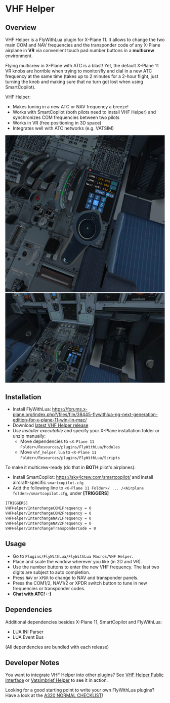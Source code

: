 # VHF Helper
## Overview
VHF Helper is a FlyWithLua plugin for X-Plane 11. It allows to change the two main COM and NAV frequencies and the transponder code of any X-Plane airplane in **VR** via convenient touch pad number buttons in a **multicrew** environment.

Flying multicrew in X-Plane with ATC is a blast! Yet, the default X-Plane 11 VR knobs are horrible when trying to monitor/fly and dial in a new ATC frequency at the same time (takes up to 2 minutes for a 2-hour flight, just turning the knob and making sure that no turn got lost when using SmartCopilot).

VHF Helper:
* Makes tuning in a new ATC or NAV frequency a breeze!
* Works with SmartCopilot (both pilots need to install VHF Helper) and synchronizes COM frequencies between two pilots
* Works in VR (free positioning in 3D space)
* Integrates well with ATC networks (e.g. VATSIM)

![VHF Helper Screenshot](screenshots/VHFHelperScreenshot2.png "VHF Helper Screenshot")
![VHF Helper Video](screenshots/VHFHelperUsageVideo.gif "VHF Helper Video")

## Installation
* Install FlyWithLua: https://forums.x-plane.org/index.php?/files/file/38445-flywithlua-ng-next-generation-edition-for-x-plane-11-win-lin-mac/
* Download [latest VHF Helper release](https://github.com/VerticalLongboard/xplane-vhf-helper/releases/latest)
* *Use installer executable* and specify your X-Plane installation folder or unzip manually:
  * Move dependencies to `<X-Plane 11 Folder>/Resources/plugins/FlyWithLua/Modules`
  * Move `vhf_helper.lua` to `<X-Plane 11 Folder>/Resources/plugins/FlyWithLua/Scripts`

To make it multicrew-ready (do that in **BOTH** pilot's airplanes):

* Install SmartCopilot: https://sky4crew.com/smartcopilot/ and install aircraft-specific `smartcopilot.cfg`
* Add the following line to `<X-Plane 11 Folder>/ ... /<Airplane folder>/smartcopilot.cfg`, under **[TRIGGERS]**
```text
[TRIGGERS]
VHFHelper/InterchangeCOM1Frequency = 0
VHFHelper/InterchangeCOM2Frequency = 0
VHFHelper/InterchangeNAV1Frequency = 0
VHFHelper/InterchangeNAV2Frequency = 0
VHFHelper/InterchangeTransponderCode = 0
```

## Usage
* Go to `Plugins/FlyWithLua/FlyWithLua Macros/VHF Helper`.
* Place and scale the window wherever you like (in 2D and VR).
* Use the number buttons to enter the new VHF frequency. The last two digits are subject to auto completion.
* Press `NAV` or `XPDR` to change to NAV and transponder panels.
* Press the COM1/2, NAV1/2 or XPDR switch button to tune in new frequencies or transponder codes.
* **Chat with ATC! :-)**

## Dependencies
Additional dependencies besides X-Plane 11, SmartCopilot and FlyWithLua:
- LUA INI Parser
- LUA Event Bus

(All dependencies are bundled with each release)

## Developer Notes
You want to integrate VHF Helper into other plugins? See [VHF Helper Public Interface](PUBLIC-INTERFACE.md) or [Vatsimbrief Helper](https://github.com/RedXi/vatsimbrief-helper) to see it in action.

Looking for a good starting point to write your own FlyWithLua plugins? Have a look at the [A320 NORMAL CHECKLIST](https://github.com/VerticalLongboard/xplane-a320-checklist/blob/main/DEVELOPMENT_ENVIRONMENT.md)!
